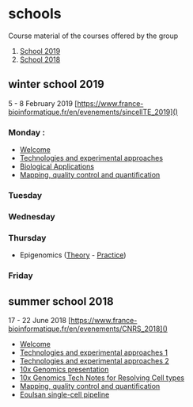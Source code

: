 # schools
Course material of the courses offered by the group

1. [School 2019](#winter-school-2019)
2. [School 2018](#summer-school-2018)

## winter school 2019

5 - 8 February 2019 [https://www.france-bioinformatique.fr/en/evenements/sincellTE_2019]()

### Monday :
* [Welcome](2019/1_Welcome_Marie-Agnes_Dillies.pdf)
* [Technologies and experimental approaches](2019/2_Technologies_and_experimental_approaches_Kevin_Lebrigand.pdf)
* [Biological Applications](2019/3_Biological_Applications_Agnes_Paquet.pdf)
* [Mapping, quality control and quantification](2019/4_Mapping_QC_Quantification.zip)

### Tuesday

### Wednesday

### Thursday

* Epigenomics ([Theory](2019/Single_cell_epigenomics_Theory.pdf) - [Practice](2019/Single_cell_epigenomics_Pratice.Rmd))

### Friday

## summer school 2018

17 - 22 June 2018 [https://www.france-bioinformatique.fr/en/evenements/CNRS_2018]()

* [Welcome](2018/1_Welcome.pdf)
* [Technologies and experimental approaches 1](2018/2_KevinLebrigand.Technologies.Exp.Approaches.part1.pdf)
* [Technologies and experimental approaches 2](2018/3_KevinLebrigand.Technologies.Exp.Approaches.part2.pdf)
* [10x Genomics presentation](2018/4_10X_20180618_Roscoff.pdf)
* [10x Genomics Tech Notes for Resolving Cell types](2018/5_CG000148_10x_Technical_Note_Resolving_Cell_Types_as_Function_of_Read_Depth_Cell_Number_RevA.pdf)
* [Mapping, quality control and quantification](2018/6_Mapping_QC_Quantification.html)
* [Eoulsan single-cell pipeline](2018/7_Eoulsan_single-cell.pdf)

